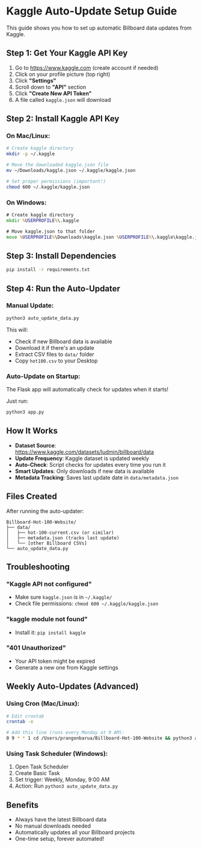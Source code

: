 # Kaggle Auto-Update Setup Guide

This guide shows you how to set up automatic Billboard data updates from Kaggle.

## Step 1: Get Your Kaggle API Key

1. Go to https://www.kaggle.com (create account if needed)
2. Click on your profile picture (top right)
3. Click **"Settings"**
4. Scroll down to **"API"** section
5. Click **"Create New API Token"**
6. A file called `kaggle.json` will download

## Step 2: Install Kaggle API Key

### On Mac/Linux:
```bash
# Create kaggle directory
mkdir -p ~/.kaggle

# Move the downloaded kaggle.json file
mv ~/Downloads/kaggle.json ~/.kaggle/kaggle.json

# Set proper permissions (important!)
chmod 600 ~/.kaggle/kaggle.json
```

### On Windows:
```cmd
# Create kaggle directory
mkdir %USERPROFILE%\.kaggle

# Move kaggle.json to that folder
move %USERPROFILE%\Downloads\kaggle.json %USERPROFILE%\.kaggle\kaggle.json
```

## Step 3: Install Dependencies

```bash
pip install -r requirements.txt
```

## Step 4: Run the Auto-Updater

### Manual Update:
```bash
python3 auto_update_data.py
```

This will:
- Check if new Billboard data is available
- Download it if there's an update
- Extract CSV files to `data/` folder
- Copy `hot100.csv` to your Desktop

### Auto-Update on Startup:
The Flask app will automatically check for updates when it starts!

Just run:
```bash
python3 app.py
```

## How It Works

- **Dataset Source**: https://www.kaggle.com/datasets/ludmin/billboard/data
- **Update Frequency**: Kaggle dataset is updated weekly
- **Auto-Check**: Script checks for updates every time you run it
- **Smart Updates**: Only downloads if new data is available
- **Metadata Tracking**: Saves last update date in `data/metadata.json`

## Files Created

After running the auto-updater:
```
Billboard-Hot-100-Website/
├── data/
│   ├── hot-100-current.csv (or similar)
│   ├── metadata.json (tracks last update)
│   └── [other Billboard CSVs]
└── auto_update_data.py
```

## Troubleshooting

### "Kaggle API not configured"
- Make sure `kaggle.json` is in `~/.kaggle/`
- Check file permissions: `chmod 600 ~/.kaggle/kaggle.json`

### "kaggle module not found"
- Install it: `pip install kaggle`

### "401 Unauthorized"
- Your API token might be expired
- Generate a new one from Kaggle settings

## Weekly Auto-Updates (Advanced)

### Using Cron (Mac/Linux):
```bash
# Edit crontab
crontab -e

# Add this line (runs every Monday at 9 AM):
0 9 * * 1 cd /Users/prangonbarua/Billboard-Hot-100-Website && python3 auto_update_data.py
```

### Using Task Scheduler (Windows):
1. Open Task Scheduler
2. Create Basic Task
3. Set trigger: Weekly, Monday, 9:00 AM
4. Action: Run `python3 auto_update_data.py`

## Benefits

- Always have the latest Billboard data
- No manual downloads needed
- Automatically updates all your Billboard projects
- One-time setup, forever automated!
